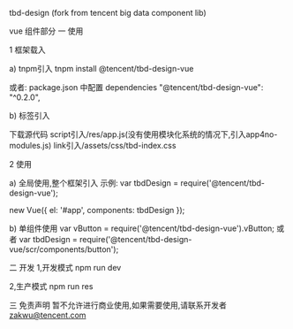 tbd-design (fork from tencent big data component lib)

vue 组件部分
一 使用

1 框架载入

a) tnpm引入
tnpm install @tencent/tbd-design-vue

或者:
package.json 中配置 dependencies
"@tencent/tbd-design-vue": "^0.2.0",

b) 标签引入

下载源代码
script引入/res/app.js(没有使用模块化系统的情况下,引入app4no-modules.js)
link引入/assets/css/tbd-index.css

2 使用

a) 全局使用,整个框架引入
示例:
var tbdDesign = require('@tencent/tbd-design-vue');

new Vue({
    el: '#app',
    components: tbdDesign
});

b) 单组件使用
var vButton = require('@tencent/tbd-design-vue').vButton;
或者
var tbdDesign = require('@tencent/tbd-design-vue/scr/components/button');


二 开发
1,开发模式
npm run dev

2,生产模式
npm run res

三 免责声明
暂不允许进行商业使用,如果需要使用,请联系开发者
zakwu@tencent.com

